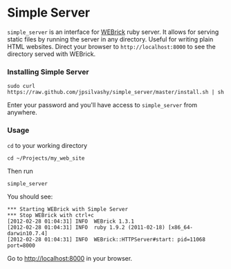 # Simple Server

`simple_server` is an interface for [WEBrick](http://www.ruby-doc.org/stdlib-1.9.3/libdoc/webrick/rdoc/index.html) ruby server. It allows for serving static files by running the server in any directory. Useful for writing plain HTML websites. Direct your browser to `http://localhost:8000` to see the directory served with WEBrick.

### Installing Simple Server

    sudo curl https://raw.github.com/jpsilvashy/simple_server/master/install.sh | sh

Enter your password and you'll have access to `simple_server` from anywhere.

### Usage

`cd` to your working directory

    cd ~/Projects/my_web_site

Then run

    simple_server

You should see:

    *** Starting WEBrick with Simple Server
    *** Stop WEBrick with ctrl+c
    [2012-02-28 01:04:31] INFO  WEBrick 1.3.1
    [2012-02-28 01:04:31] INFO  ruby 1.9.2 (2011-02-18) [x86_64-darwin10.7.4]
    [2012-02-28 01:04:31] INFO  WEBrick::HTTPServer#start: pid=11068 port=8000

Go to [http://localhost:8000](http://localhost:8000) in your browser.